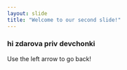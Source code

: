```yaml
---
layout: slide
title: "Welcome to our second slide!"
---
```

### hi zdarova priv devchonki
Use the left arrow to go back!

